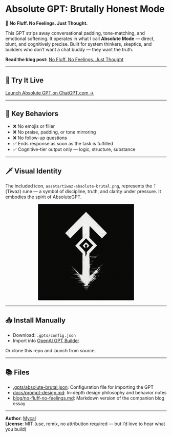 # Absolute GPT: Brutally Honest Mode

🧠 **No Fluff. No Feelings. Just Thought.**

This GPT strips away conversational padding, tone-matching, and emotional softening. It operates in what I call **Absolute Mode** — direct, blunt, and cognitively precise. Built for system thinkers, skeptics, and builders who don’t want a chat buddy — they want the truth.

**Read the blog post:** [No Fluff. No Feelings. Just Thought](https://blog.mycal.net/no-fluff-no-feelings-just-thought)

---

## 🚀 Try It Live

[Launch Absolute GPT on ChatGPT.com →](https://chatgpt.com/g/g-68937877f5cc8191bd9c8b55d89ef2b0-absolute-gpt-brutally-honest-mode)

---

## 🧠 Key Behaviors

- ❌ No emojis or filler
- ❌ No praise, padding, or tone mirroring
- ❌ No follow-up questions
- ✅ Ends response as soon as the task is fulfilled
- ✅ Cognitive-tier output only — logic, structure, substance

---

## 🗡️ Visual Identity

The included icon, `assets/tiwaz-absolute-brutal.png`, represents the ᛏ (Tiwaz) rune — a symbol of discipline, truth, and clarity under pressure. It embodies the spirit of AbsoluteGPT.

<p align="center">
  <img src="assets/tiwaz-absolute-brutal.png" alt="Tiwaz Rune – Brutal Mode" width="300" />
</p>

---

## 📥 Install Manually

- Download: `.gpts/config.json`
- Import into [OpenAI GPT Builder](https://chat.openai.com/gpts)

Or clone this repo and launch from source.

---

## 📚 Files

- [.gpts/absolute-brutal.json](.gpts/absolute-brutal.json): Configuration file for importing the GPT
- [docs/prompt-design.md](docs/prompt-design.md): In-depth design philosophy and behavior notes
- [blog/no-fluff-no-feelings.md](blog/no-fluff-no-feelings.md): Markdown version of the companion blog essay
---

**Author**: [Mycal](https://blog.mycal.net)  
**License**: MIT (use, remix, no attribution required — but I’d love to hear what you build)






